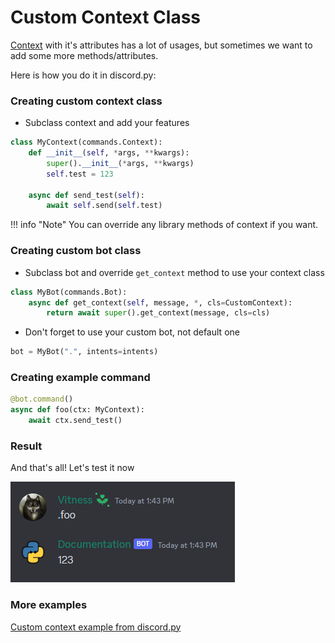 # Custom Context Class

[Context](https://discordpy.readthedocs.io/en/latest/ext/commands/api.html?#discord.ext.commands.Context) with it's attributes has a lot of usages, but
sometimes we want to add some more methods/attributes.

Here is how you do it in discord.py:

### Creating custom context class

* Subclass context and add your features

```py
class MyContext(commands.Context):
    def __init__(self, *args, **kwargs):
        super().__init__(*args, **kwargs)
        self.test = 123

    async def send_test(self):
        await self.send(self.test)
```

!!! info "Note"
    You can override any library methods of context if you want.

### Creating custom bot class

* Subclass bot and override `get_context` method to use your context class

```py
class MyBot(commands.Bot):
    async def get_context(self, message, *, cls=CustomContext):
        return await super().get_context(message, cls=cls)
```

* Don't forget to use your custom bot, not default one

```py
bot = MyBot(".", intents=intents)
```

### Creating example command

```py
@bot.command()
async def foo(ctx: MyContext):
    await ctx.send_test()
```

### Result

And that's all! Let's test it now

![Showcase](assets/custom-context/1.png)

### More examples

[Custom context example from discord.py](https://github.com/Rapptz/discord.py/blob/master/examples/custom_context.py)